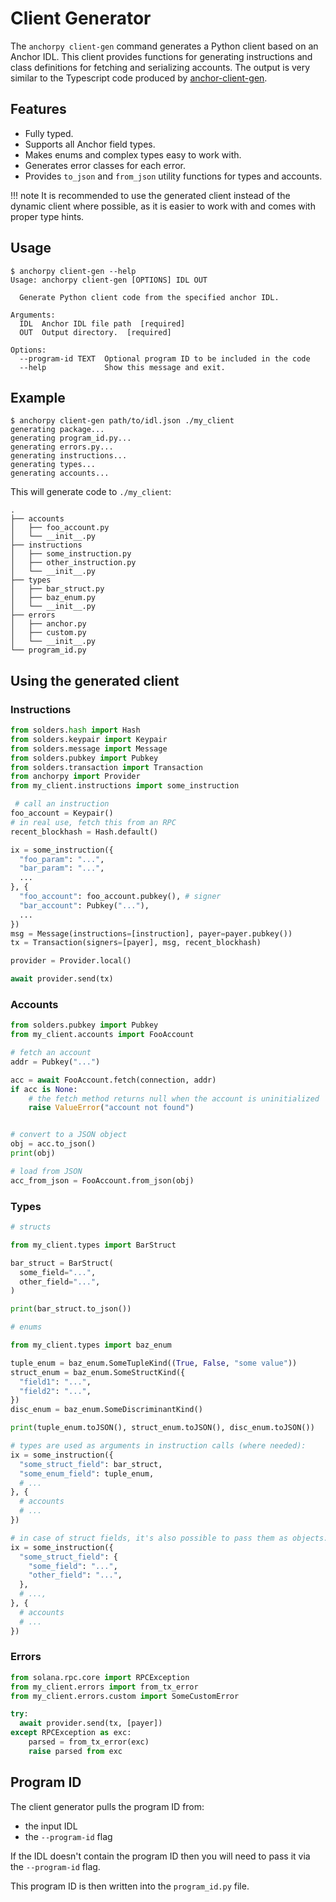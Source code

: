 # Client Generator

The `anchorpy client-gen` command generates a Python client based on an Anchor IDL. This client provides functions for
generating instructions and class definitions for fetching and serializing accounts. The output is very similar
to the Typescript code produced by [anchor-client-gen](https://github.com/kklas/anchor-client-gen).

## Features

- Fully typed.
- Supports all Anchor field types.
- Makes enums and complex types easy to work with.
- Generates error classes for each error.
- Provides `to_json` and `from_json` utility functions for types and accounts.

!!! note
    It is recommended to use the generated client instead of the dynamic client where possible, as it is easier to
    work with and comes with proper type hints.

## Usage

```console
$ anchorpy client-gen --help
Usage: anchorpy client-gen [OPTIONS] IDL OUT

  Generate Python client code from the specified anchor IDL.

Arguments:
  IDL  Anchor IDL file path  [required]
  OUT  Output directory.  [required]

Options:
  --program-id TEXT  Optional program ID to be included in the code
  --help             Show this message and exit.

```

## Example

<div class="termy">

```console
$ anchorpy client-gen path/to/idl.json ./my_client
generating package...
generating program_id.py...
generating errors.py...
generating instructions...
generating types...
generating accounts...
```

</div>

This will generate code to `./my_client`:

```
.
├── accounts
│   ├── foo_account.py
│   └── __init__.py
├── instructions
│   ├── some_instruction.py
│   ├── other_instruction.py
│   └── __init__.py
├── types
│   ├── bar_struct.py
│   ├── baz_enum.py
│   └── __init__.py
├── errors
│   ├── anchor.py
│   ├── custom.py
│   └── __init__.py
└── program_id.py
```

## Using the generated client

### Instructions

```python
from solders.hash import Hash
from solders.keypair import Keypair
from solders.message import Message
from solders.pubkey import Pubkey
from solders.transaction import Transaction
from anchorpy import Provider
from my_client.instructions import some_instruction

 # call an instruction
foo_account = Keypair()
# in real use, fetch this from an RPC
recent_blockhash = Hash.default() 

ix = some_instruction({
  "foo_param": "...",
  "bar_param": "...",
  ...
}, {
  "foo_account": foo_account.pubkey(), # signer
  "bar_account": Pubkey("..."),
  ...
})
msg = Message(instructions=[instruction], payer=payer.pubkey())
tx = Transaction(signers=[payer], msg, recent_blockhash)

provider = Provider.local()

await provider.send(tx)
```

### Accounts

```python
from solders.pubkey import Pubkey
from my_client.accounts import FooAccount

# fetch an account
addr = Pubkey("...")

acc = await FooAccount.fetch(connection, addr)
if acc is None:
    # the fetch method returns null when the account is uninitialized
    raise ValueError("account not found")


# convert to a JSON object
obj = acc.to_json()
print(obj)

# load from JSON
acc_from_json = FooAccount.from_json(obj)
```

### Types

```python
# structs

from my_client.types import BarStruct

bar_struct = BarStruct(
  some_field="...",
  other_field="...",
)

print(bar_struct.to_json())
```

```python
# enums

from my_client.types import baz_enum

tuple_enum = baz_enum.SomeTupleKind((True, False, "some value"))
struct_enum = baz_enum.SomeStructKind({
  "field1": "...",
  "field2": "...",
})
disc_enum = baz_enum.SomeDiscriminantKind()

print(tuple_enum.toJSON(), struct_enum.toJSON(), disc_enum.toJSON())
```

```python
# types are used as arguments in instruction calls (where needed):
ix = some_instruction({
  "some_struct_field": bar_struct,
  "some_enum_field": tuple_enum,
  # ...
}, {
  # accounts
  # ...
})

# in case of struct fields, it's also possible to pass them as objects:
ix = some_instruction({
  "some_struct_field": {
    "some_field": "...",
    "other_field": "...",
  },
  # ...,
}, {
  # accounts
  # ...
})
```

### Errors

```python
from solana.rpc.core import RPCException
from my_client.errors import from_tx_error
from my_client.errors.custom import SomeCustomError

try:
  await provider.send(tx, [payer])
except RPCException as exc:
    parsed = from_tx_error(exc)
    raise parsed from exc
```

## Program ID

The client generator pulls the program ID from:

- the input IDL
- the `--program-id` flag

If the IDL doesn't contain the program ID then you will need to pass it via the `--program-id` flag.

This program ID is then written into the `program_id.py` file.

